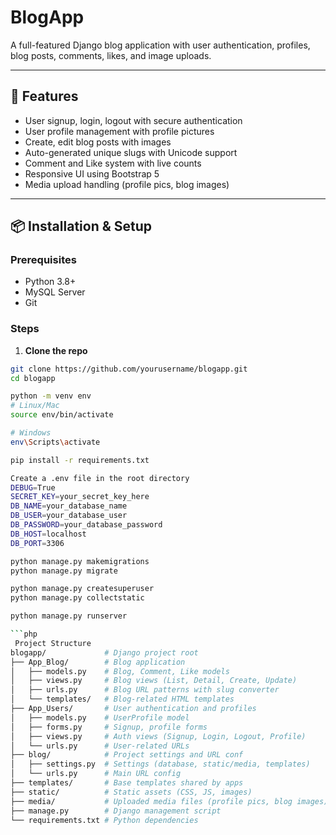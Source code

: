 # BlogApp

A full-featured Django blog application with user authentication, profiles, blog posts, comments, likes, and image uploads.

---

## 🚀 Features

- User signup, login, logout with secure authentication  
- User profile management with profile pictures  
- Create, edit blog posts with images  
- Auto-generated unique slugs with Unicode support  
- Comment and Like system with live counts  
- Responsive UI using Bootstrap 5 
- Media upload handling (profile pics, blog images)  

---

## 📦 Installation & Setup

### Prerequisites

- Python 3.8+  
- MySQL Server 
- Git  

### Steps

1. **Clone the repo**

```bash
git clone https://github.com/yourusername/blogapp.git
cd blogapp

python -m venv env
# Linux/Mac
source env/bin/activate

# Windows
env\Scripts\activate

pip install -r requirements.txt

Create a .env file in the root directory
DEBUG=True
SECRET_KEY=your_secret_key_here
DB_NAME=your_database_name
DB_USER=your_database_user
DB_PASSWORD=your_database_password
DB_HOST=localhost
DB_PORT=3306

python manage.py makemigrations
python manage.py migrate

python manage.py createsuperuser
python manage.py collectstatic

python manage.py runserver

```php
 Project Structure
blogapp/             # Django project root
├── App_Blog/        # Blog application
│   ├── models.py    # Blog, Comment, Like models
│   ├── views.py     # Blog views (List, Detail, Create, Update)
│   ├── urls.py      # Blog URL patterns with slug converter
│   └── templates/   # Blog-related HTML templates
├── App_Users/       # User authentication and profiles
│   ├── models.py    # UserProfile model
│   ├── forms.py     # Signup, profile forms
│   ├── views.py     # Auth views (Signup, Login, Logout, Profile)
│   └── urls.py      # User-related URLs
├── blog/            # Project settings and URL conf
│   ├── settings.py  # Settings (database, static/media, templates)
│   └── urls.py      # Main URL config
├── templates/       # Base templates shared by apps
├── static/          # Static assets (CSS, JS, images)
├── media/           # Uploaded media files (profile pics, blog images)
├── manage.py        # Django management script
└── requirements.txt # Python dependencies

